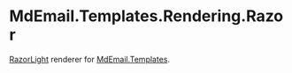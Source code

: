 # MdEmail.Templates.Rendering.Razor

[RazorLight](https://www.nuget.org/packages/RazorLight) renderer for [MdEmail.Templates](https://www.nuget.org/packages/MdEmail.Templates).